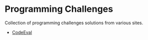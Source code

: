 Programming Challenges
======================

Collection of programming challenges solutions from various sites.

 - [CodeEval](https://www.codeeval.com)